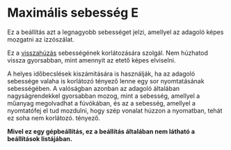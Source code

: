 # Maximális sebesség E

Ez a beállítás azt a legnagyobb sebességet jelzi, amellyel az adagoló képes mozgatni az izzószálat.

Ez a [visszahúzás](../travel/retraction_speed.md) sebességének korlátozására szolgál. Nem húzhatod vissza gyorsabban, mint amennyit az etető képes elviselni.

A helyes időbecslések kiszámítására is használják, ha az adagoló sebessége valaha is korlátozó tényező lenne egy sor nyomtatásának sebességében. A valóságban azonban az adagoló általában nagyságrendekkel gyorsabban mozog, mint a sebesség, amellyel a műanyag megolvadhat a fúvókában, és az a sebesség, amellyel a nyomtatófej el tud mozdulni, hogy szép vonalat húzzon a nyomatban, tehát ez soha nem korlátozó. tényező.

**Mivel ez egy gépbeállítás, ez a beállítás általában nem látható a beállítások listájában.**
